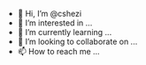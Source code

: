 - 👋 Hi, I’m @cshezi
- 👀 I’m interested in ...
- 🌱 I’m currently learning ...
- 💞️ I’m looking to collaborate on ...
- 📫 How to reach me ...

<!---
cshezi/cshezi is a ✨ special ✨ repository because its `README.md` (this file) appears on your GitHub profile.
You can click the Preview link to take a look at your changes.
--->
